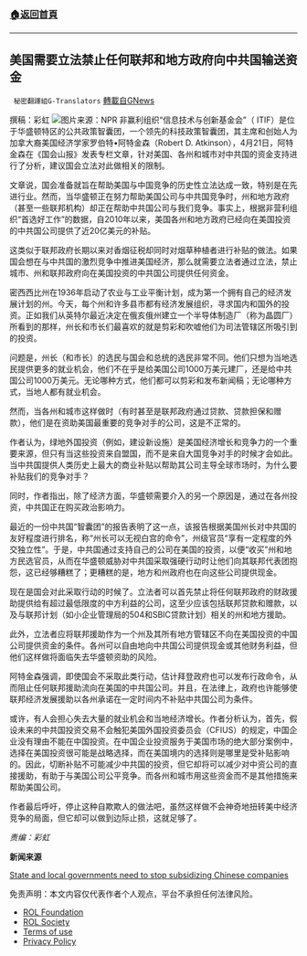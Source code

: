###  [:house:返回首頁](https://github.com/ourhimalayas/txt)
---


## 美国需要立法禁止任何联邦和地方政府向中共国输送资金
` 秘密翻譯組G-Translators` [轉載自GNews](https://gnews.org/zh-hans/2391782/)

撰稿：彩虹
![](https://assets.gnews.org/wp-content/uploads/2022/04/ap21063231621608-5d3c9b49909999e41b13b2eddee4d00aaa9cb81d-s1100-c50.jpg)图片来源：NPR
非赢利组织“信息技术与创新基金会”（ ITIF）是位于华盛顿特区的公共政策智囊团，一个领先的科技政策智囊团，其主席和创始人为加拿大裔美国经济学家罗伯特•阿特金森（Robert D. Atkinson），4月21日，阿特金森在《国会山报》发表专栏文章，针对美国、各州和城市对中共国的资金支持进行了分析，建议国会立法对此做相关的限制。

文章说，国会准备就旨在帮助美国与中国竞争的历史性立法达成一致，特别是在先进行业。然而，当华盛顿正在努力帮助美国公司与中共国竞争时，州和地方政府（甚至一些联邦机构）却正在帮助中共国公司与我们竞争。事实上，根据非营利组织“首选好工作”的数据，自2010年以来，美国各州和地方政府已经向在美国投资的中共国公司提供了近20亿美元的补贴。

这类似于联邦政府长期以来对香烟征税却同时对烟草种植者进行补贴的做法。如果国会想在与中共国的激烈竞争中推进美国经济，那么就需要立法者通过立法，禁止城市、州和联邦政府向在美国投资的中共国公司提供任何资金。

密西西比州在1936年启动了农业与工业平衡计划，成为第一个拥有自己的经济发展计划的州。今天，每个州和许多县市都有经济发展组织，寻求国内和国外的投资。正如我们从英特尔最近决定在俄亥俄州建立一个半导体制造厂（称为晶圆厂）所看到的那样，州长和市长们最喜欢的就是剪彩和吹嘘他们为司法管辖区所吸引到的投资。

问题是，州长（和市长）的选民与国会和总统的选民非常不同。他们只想为当地选民提供更多的就业机会，他们不在乎是给美国公司1000万美元建厂，还是给中共国公司1000万美元。无论哪种方式，他们都可以剪彩和发布新闻稿；无论哪种方式，当地人都有就业机会。

然而，当各州和城市这样做时（有时甚至是联邦政府通过贷款、贷款担保和赠款），他们是在资助美国最重要的竞争对手的公司，这是不正常的。

作者认为，绿地外国投资（例如，建设新设施）是美国经济增长和竞争力的一个重要来源，但只有当这些投资来自盟国，而不是来自大国竞争对手的时候才会如此。当中共国提供人类历史上最大的商业补贴以帮助其公司主导全球市场时，为什么要补贴我们的竞争对手？

同时，作者指出，除了经济方面，华盛顿需要介入的另一个原因是，通过在各州投资，中共国正在购买政治影响力。

最近的一份中共国“智囊团”的报告表明了这一点，该报告根据美国州长对中共国的友好程度进行排名，称“州长可以无视白宫的命令”，州级官员“享有一定程度的外交独立性”。于是，中共国通过支持自己的公司在美国的投资，以便“收买”州和地方民选官员，从而在华盛顿威胁对中共国采取强硬行动时让他们向其联邦代表团抱怨，这已经够糟糕了；更糟糕的是，地方和州政府也在向这些公司提供现金。

现在是国会对此采取行动的时候了。立法者可以首先禁止将任何联邦政府的财政援助提供给有超过最低限度的中方利益的公司，这至少应该包括联邦贷款和赠款，以及与联邦计划（如小企业管理局的504和SBIC贷款计划）相关的州和地方援助。

此外，立法者应将联邦援助作为一个州及其所有地方管辖区不向在美国投资的中国公司提供资金的条件。各州可以自由地向中共国公司提供现金或其他财务利益，但他们这样做将面临失去华盛顿资助的风险。

阿特金森强调，即使国会不采取此类行动，估计拜登政府也可以发布行政命令，从而阻止任何联邦援助流向在美国的中共国公司。并且，在法律上，政府也许能够使联邦经济发展援助以各州承诺在一定时间内不补贴中共国公司为条件。

或许，有人会担心失去大量的就业机会和当地经济增长。作者分析认为，首先，假设未来的中共国投资交易不会触犯美国外国投资委员会（CFIUS）的规定，中国企业没有理由不能在中国投资。在中国企业投资服务于美国市场的绝大部分案例中，选择在美国投资很可能是战略选择，而在美国境内的选择则是哪里是受补贴影响的。因此，切断补贴不可能减少中共国的投资，但它却将可以减少对中资公司的直接援助，有助于与美国公司公平竞争。而各州和城市用这些资金而不是其他措施来帮助美国公司。

作者最后呼吁，停止这种自欺欺人的做法吧，虽然这样做不会神奇地扭转美中经济竞争的局面，但它却可以做到边际止损，这就足够了。

*责编：彩虹*

**新闻来源**

[State and local governments need to stop subsidizing Chinese companies](https://thehill.com/opinion/finance/3275383-state-and-local-governments-need-to-stop-subsidizing-chinese-companies/)

 

免责声明：本文内容仅代表作者个人观点，平台不承担任何法律风险。

- [ROL Foundation](https://rolfoundation.org/)
- [ROL Society](https://rolsociety.org/)
- [Terms of use](https://gnews.org/terms-of-use-3/)
- [Privacy Policy](https://gnews.org/privacy-policy/)
